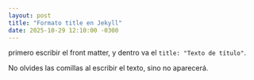 ```yaml
---
layout: post
title: "Formato title en Jekyll"
date: 2025-10-29 12:10:00 -0300
---
```


primero escribir el front matter, y dentro va el ```title: "Texto de título"```.

No olvides las comillas al escribir el texto, sino no aparecerá.
